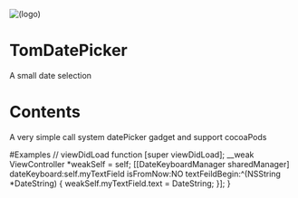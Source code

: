![(logo)](http://www.yeshichang.cn/images/works/logo.png)
# TomDatePicker
A small date selection

# Contents
A very simple call system datePicker gadget and support cocoaPods

#Examples
// viewDidLoad function
    [super viewDidLoad];
    __weak ViewController *weakSelf = self;
    [[DateKeyboardManager sharedManager] dateKeyboard:self.myTextField isFromNow:NO textFeildBegin:^(NSString *DateString) {
        weakSelf.myTextField.text = DateString;
    }];
}
